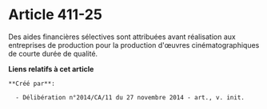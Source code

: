 # Article 411-25

Des aides financières sélectives sont attribuées avant réalisation aux entreprises de production pour la production d'œuvres
cinématographiques de courte durée de qualité.

**Liens relatifs à cet article**

	**Créé par**:

	  - Délibération n°2014/CA/11 du 27 novembre 2014 - art., v. init.
